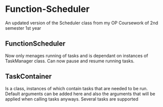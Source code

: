 # Function-Scheduler
An updated version of the Scheduler class from my OP Coursework of 2nd semester 1st year

## FunctionScheduler
Now only menages running of tasks and is dependant on instances of TaskManager class. Can now pause and resume running tasks. 

## TaskContainer
Is a class, instances of which contain tasks that are needed to be run. Default arguments can be added here and also the arguments that will be applied when calling tasks anyways. Several tasks are supported